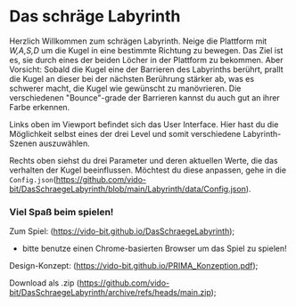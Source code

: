 # Das schräge Labyrinth 

Herzlich Willkommen zum schrägen Labyrinth.
Neige die Plattform mit _W,A,S,D_ um die Kugel in eine bestimmte Richtung zu bewegen. Das Ziel ist es, sie durch eines der beiden Löcher in der Plattform zu bekommen. Aber Vorsicht: Sobald die Kugel eine der Barrieren des Labyrinths berührt, prallt die Kugel an dieser bei der nächsten Berührung stärker ab, was es schwerer macht, die Kugel wie gewünscht zu manövrieren. Die verschiedenen "Bounce"-grade der Barrieren kannst du auch gut an ihrer Farbe erkennen.

Links oben im Viewport befindet sich das User Interface. Hier hast du die Möglichkeit selbst eines der drei Level und somit verschiedene Labyrinth-Szenen auszuwählen.

Rechts oben siehst du drei Parameter und deren aktuellen Werte, die das verhalten der Kugel beeinflussen. Möchtest du diese anpassen, gehe in die `Config.json`(https://github.com/vido-bit/DasSchraegeLabyrinth/blob/main/Labyrinth/data/Config.json).

### Viel Spaß beim spielen!



Zum Spiel: (https://vido-bit.github.io/DasSchraegeLabyrinth);
- bitte benutze einen Chrome-basierten Browser um das Spiel zu spielen!


Design-Konzept: (https://vido-bit.github.io/PRIMA_Konzeption.pdf);

Download als .zip (https://github.com/vido-bit/DasSchraegeLabyrinth/archive/refs/heads/main.zip);


